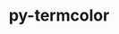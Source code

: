 ---
title: "py-termcolor"
layout: cache
categories: [package, develop]
meta: {"compilers": ["none"], "num_specs": 96, "num_specs_by_stack": {"e4s": 26, "e4s-oneapi": 12, "hep": 6, "ml-darwin-aarch64-mps": 9, "ml-linux-aarch64-cpu": 19, "ml-linux-aarch64-cuda": 19, "ml-linux-x86_64-cpu": 19, "ml-linux-x86_64-cuda": 19, "ml-linux-x86_64-rocm": 18, "root": 96}, "oss": ["sequoia", "ubuntu22.04", "ubuntu24.04"], "platforms": ["darwin", "linux"], "stacks": ["e4s", "e4s-oneapi", "hep", "ml-darwin-aarch64-mps", "ml-linux-aarch64-cpu", "ml-linux-aarch64-cuda", "ml-linux-x86_64-cpu", "ml-linux-x86_64-cuda", "ml-linux-x86_64-rocm", "root"], "targets": ["aarch64", "x86_64_v3"], "versions": ["1.1.0"]}
spec_details: [{"compiler": "none", "hash": "2uzu47s37i4prhvpqvv5allcjexrnsbf", "os": "ubuntu24.04", "platform": "linux", "size": "-", "stacks": ["ml-linux-x86_64-cpu", "ml-linux-x86_64-cuda", "ml-linux-x86_64-rocm", "root"], "target": "x86_64_v3", "variants": ["build_system=python_pip"], "versions": ["1.1.0"]}, {"compiler": "none", "hash": "2ydhqeszzzhnr7v3qxfeuyyacxdy5tdq", "os": "ubuntu24.04", "platform": "linux", "size": "-", "stacks": ["ml-linux-aarch64-cpu", "ml-linux-aarch64-cuda", "root"], "target": "aarch64", "variants": ["build_system=python_pip"], "versions": ["1.1.0"]}, {"compiler": "none", "hash": "3qqijii62zt7h6koz3wgkbom6o3px4zv", "os": "ubuntu22.04", "platform": "linux", "size": "-", "stacks": ["e4s", "root"], "target": "x86_64_v3", "variants": ["build_system=python_pip"], "versions": ["1.1.0"]}, {"compiler": "none", "hash": "43mdu4tfdho46n6izm6doef6vsb3lctl", "os": "ubuntu22.04", "platform": "linux", "size": "-", "stacks": ["e4s", "root"], "target": "x86_64_v3", "variants": ["build_system=python_pip"], "versions": ["1.1.0"]}, {"compiler": "none", "hash": "4dk3ryl5rqh7ydk2f6jzrbvoysjzwzac", "os": "ubuntu24.04", "platform": "linux", "size": "-", "stacks": ["ml-linux-x86_64-cpu", "ml-linux-x86_64-cuda", "ml-linux-x86_64-rocm", "root"], "target": "x86_64_v3", "variants": ["build_system=python_pip"], "versions": ["1.1.0"]}, {"compiler": "none", "hash": "4jhab3lziqqh75x2u77ki7jm6n4icsk7", "os": "ubuntu22.04", "platform": "linux", "size": "-", "stacks": ["e4s", "root"], "target": "x86_64_v3", "variants": ["build_system=python_pip"], "versions": ["1.1.0"]}, {"compiler": "none", "hash": "5aln7ke4iuqrkk63oockgdf2ddzfucds", "os": "ubuntu24.04", "platform": "linux", "size": "-", "stacks": ["ml-linux-x86_64-rocm", "root"], "target": "x86_64_v3", "variants": ["build_system=python_pip"], "versions": ["1.1.0"]}, {"compiler": "none", "hash": "5lqwhel6dnoc6kv7rxcv5hfr5fippp52", "os": "ubuntu24.04", "platform": "linux", "size": "-", "stacks": ["ml-linux-aarch64-cpu", "ml-linux-aarch64-cuda", "root"], "target": "aarch64", "variants": ["build_system=python_pip"], "versions": ["1.1.0"]}, {"compiler": "none", "hash": "5rhb22pjio4wnybnbk7jaqupm6ds7whp", "os": "ubuntu22.04", "platform": "linux", "size": "-", "stacks": ["e4s-oneapi", "root"], "target": "x86_64_v3", "variants": ["build_system=python_pip"], "versions": ["1.1.0"]}, {"compiler": "none", "hash": "63eq4x7vtkl7lwuqbgq3bekyultjsqjj", "os": "ubuntu24.04", "platform": "linux", "size": "-", "stacks": ["ml-linux-aarch64-cpu", "ml-linux-aarch64-cuda", "root"], "target": "aarch64", "variants": ["build_system=python_pip"], "versions": ["1.1.0"]}, {"compiler": "none", "hash": "6dqtdjk562p3eo2vpwp6rw4bbwcsivf5", "os": "ubuntu22.04", "platform": "linux", "size": "-", "stacks": ["e4s", "root"], "target": "x86_64_v3", "variants": ["build_system=python_pip"], "versions": ["1.1.0"]}, {"compiler": "none", "hash": "6smazyto2245gll52npnopuczfob7klj", "os": "ubuntu22.04", "platform": "linux", "size": "-", "stacks": ["e4s-oneapi", "root"], "target": "x86_64_v3", "variants": ["build_system=python_pip"], "versions": ["1.1.0"]}, {"compiler": "none", "hash": "6vldgjna6npa2q4dkiga5p7almcbeadg", "os": "ubuntu24.04", "platform": "linux", "size": "-", "stacks": ["ml-linux-aarch64-cpu", "ml-linux-aarch64-cuda", "root"], "target": "aarch64", "variants": ["build_system=python_pip"], "versions": ["1.1.0"]}, {"compiler": "none", "hash": "74qpzk53nct2wwdal5pyudpr2pvar6to", "os": "ubuntu24.04", "platform": "linux", "size": "-", "stacks": ["ml-linux-x86_64-rocm", "root"], "target": "x86_64_v3", "variants": ["build_system=python_pip"], "versions": ["1.1.0"]}, {"compiler": "none", "hash": "7g644d6q6cbepbmjme3ogijqfj5f4oo5", "os": "ubuntu24.04", "platform": "linux", "size": "-", "stacks": ["ml-linux-aarch64-cpu", "ml-linux-aarch64-cuda", "root"], "target": "aarch64", "variants": ["build_system=python_pip"], "versions": ["1.1.0"]}, {"compiler": "none", "hash": "7odllm37e7cz25gtwzb3hcyfo6slbger", "os": "ubuntu24.04", "platform": "linux", "size": "-", "stacks": ["ml-linux-x86_64-cpu", "ml-linux-x86_64-cuda", "ml-linux-x86_64-rocm", "root"], "target": "x86_64_v3", "variants": ["build_system=python_pip"], "versions": ["1.1.0"]}, {"compiler": "none", "hash": "abzcd2jpvkx5eqnszk7kmqo2erj4a5xc", "os": "ubuntu24.04", "platform": "linux", "size": "-", "stacks": ["ml-linux-x86_64-cpu", "ml-linux-x86_64-cuda", "root"], "target": "x86_64_v3", "variants": ["build_system=python_pip"], "versions": ["1.1.0"]}, {"compiler": "none", "hash": "ann6td7bfg4tbmtt7ltwunu2wvtuyhc2", "os": "ubuntu24.04", "platform": "linux", "size": "-", "stacks": ["ml-linux-x86_64-cpu", "ml-linux-x86_64-cuda", "ml-linux-x86_64-rocm", "root"], "target": "x86_64_v3", "variants": ["build_system=python_pip"], "versions": ["1.1.0"]}, {"compiler": "none", "hash": "aw6imc6vyb6b2o4erbqo3wl3hvt5gltu", "os": "ubuntu22.04", "platform": "linux", "size": "-", "stacks": ["e4s-oneapi", "root"], "target": "x86_64_v3", "variants": ["build_system=python_pip"], "versions": ["1.1.0"]}, {"compiler": "none", "hash": "b3aru5ogmquvvejwtht3d5wzmgc7eghn", "os": "ubuntu24.04", "platform": "linux", "size": "-", "stacks": ["ml-linux-x86_64-cpu", "ml-linux-x86_64-cuda", "ml-linux-x86_64-rocm", "root"], "target": "x86_64_v3", "variants": ["build_system=python_pip"], "versions": ["1.1.0"]}, {"compiler": "none", "hash": "b3hxdhcxuzetrfow52kieizin7c53ski", "os": "ubuntu24.04", "platform": "linux", "size": "-", "stacks": ["ml-linux-x86_64-cpu", "ml-linux-x86_64-cuda", "root"], "target": "x86_64_v3", "variants": ["build_system=python_pip"], "versions": ["1.1.0"]}, {"compiler": "none", "hash": "bjzzzmwfpflov6r6dtqtqdvvqvrwdqpy", "os": "ubuntu24.04", "platform": "linux", "size": "-", "stacks": ["ml-linux-aarch64-cpu", "ml-linux-aarch64-cuda", "root"], "target": "aarch64", "variants": ["build_system=python_pip"], "versions": ["1.1.0"]}, {"compiler": "none", "hash": "bmip7g4qsffoqziry4cnvocitrc3kgzw", "os": "sequoia", "platform": "darwin", "size": "-", "stacks": ["ml-darwin-aarch64-mps", "root"], "target": "aarch64", "variants": ["build_system=python_pip"], "versions": ["1.1.0"]}, {"compiler": "none", "hash": "c5lcmjhcvrmw4xqhvx6uaayj5d7ex6an", "os": "ubuntu24.04", "platform": "linux", "size": "-", "stacks": ["ml-linux-x86_64-cpu", "ml-linux-x86_64-cuda", "ml-linux-x86_64-rocm", "root"], "target": "x86_64_v3", "variants": ["build_system=python_pip"], "versions": ["1.1.0"]}, {"compiler": "none", "hash": "c7hspb4djalz7ox5uqus7jhrkjka2gqy", "os": "ubuntu24.04", "platform": "linux", "size": "-", "stacks": ["ml-linux-aarch64-cpu", "ml-linux-aarch64-cuda", "root"], "target": "aarch64", "variants": ["build_system=python_pip"], "versions": ["1.1.0"]}, {"compiler": "none", "hash": "cguj2yi4ydhhgwdofh42mifkg7vcglmt", "os": "ubuntu22.04", "platform": "linux", "size": "-", "stacks": ["e4s", "root"], "target": "x86_64_v3", "variants": ["build_system=python_pip"], "versions": ["1.1.0"]}, {"compiler": "none", "hash": "clmja5qiarfd4vrw3fkobpselpasxm5v", "os": "ubuntu22.04", "platform": "linux", "size": "-", "stacks": ["hep", "root"], "target": "x86_64_v3", "variants": ["build_system=python_pip"], "versions": ["1.1.0"]}, {"compiler": "none", "hash": "cnc2zqiwgkpptqleeh5gr7ixk5ngq2sa", "os": "ubuntu24.04", "platform": "linux", "size": "-", "stacks": ["ml-linux-x86_64-cpu", "ml-linux-x86_64-cuda", "ml-linux-x86_64-rocm", "root"], "target": "x86_64_v3", "variants": ["build_system=python_pip"], "versions": ["1.1.0"]}, {"compiler": "none", "hash": "conzw2t3a2vvy5rp2yrgenxbuclngfam", "os": "sequoia", "platform": "darwin", "size": "-", "stacks": ["ml-darwin-aarch64-mps", "root"], "target": "aarch64", "variants": ["build_system=python_pip"], "versions": ["1.1.0"]}, {"compiler": "none", "hash": "ct7m4nqgodwanzmk5kvy2jy4ocitiphc", "os": "ubuntu24.04", "platform": "linux", "size": "-", "stacks": ["ml-linux-x86_64-cpu", "ml-linux-x86_64-cuda", "ml-linux-x86_64-rocm", "root"], "target": "x86_64_v3", "variants": ["build_system=python_pip"], "versions": ["1.1.0"]}, {"compiler": "none", "hash": "d7iawj62q2747uvvc2na4bfvxqbxc5xx", "os": "sequoia", "platform": "darwin", "size": "-", "stacks": ["ml-darwin-aarch64-mps", "root"], "target": "aarch64", "variants": ["build_system=python_pip"], "versions": ["1.1.0"]}, {"compiler": "none", "hash": "dbd74do2oxlgkwebricgs5ohg4c2zfms", "os": "ubuntu22.04", "platform": "linux", "size": "-", "stacks": ["e4s-oneapi", "root"], "target": "x86_64_v3", "variants": ["build_system=python_pip"], "versions": ["1.1.0"]}, {"compiler": "none", "hash": "dcplg4rz6pf77avdjvjmhlflaula67js", "os": "ubuntu22.04", "platform": "linux", "size": "-", "stacks": ["hep", "root"], "target": "x86_64_v3", "variants": ["build_system=python_pip"], "versions": ["1.1.0"]}, {"compiler": "none", "hash": "e2rbaalxqdoeavaoh6hsgohn7rfupyuz", "os": "ubuntu24.04", "platform": "linux", "size": "-", "stacks": ["ml-linux-aarch64-cpu", "ml-linux-aarch64-cuda", "root"], "target": "aarch64", "variants": ["build_system=python_pip"], "versions": ["1.1.0"]}, {"compiler": "none", "hash": "eknyjq4mx5kqxfp7z7kdkavqghcjuxbo", "os": "ubuntu22.04", "platform": "linux", "size": "-", "stacks": ["hep", "root"], "target": "x86_64_v3", "variants": ["build_system=python_pip"], "versions": ["1.1.0"]}, {"compiler": "none", "hash": "etqwtcqdl56jmc4swmrjr5qn7ktw5r3o", "os": "ubuntu24.04", "platform": "linux", "size": "-", "stacks": ["ml-linux-x86_64-rocm", "root"], "target": "x86_64_v3", "variants": ["build_system=python_pip"], "versions": ["1.1.0"]}, {"compiler": "none", "hash": "fd57noa6sy3oamle5hrlrspnkd3ccspr", "os": "ubuntu24.04", "platform": "linux", "size": "-", "stacks": ["ml-linux-aarch64-cpu", "ml-linux-aarch64-cuda", "root"], "target": "aarch64", "variants": ["build_system=python_pip"], "versions": ["1.1.0"]}, {"compiler": "none", "hash": "fhyvwi6iohb7ve3bna66z46o5c27naeq", "os": "ubuntu22.04", "platform": "linux", "size": "-", "stacks": ["e4s", "root"], "target": "x86_64_v3", "variants": ["build_system=python_pip"], "versions": ["1.1.0"]}, {"compiler": "none", "hash": "fty5katnxsia2py5hss6yhspocomwb4e", "os": "ubuntu22.04", "platform": "linux", "size": "-", "stacks": ["e4s", "root"], "target": "x86_64_v3", "variants": ["build_system=python_pip"], "versions": ["1.1.0"]}, {"compiler": "none", "hash": "g3myofizxdtohmjjrrxept66o36hk2ub", "os": "sequoia", "platform": "darwin", "size": "-", "stacks": ["ml-darwin-aarch64-mps", "root"], "target": "aarch64", "variants": ["build_system=python_pip"], "versions": ["1.1.0"]}, {"compiler": "none", "hash": "gag4qbf3em6rjmyl7qnegud526ob3orr", "os": "ubuntu24.04", "platform": "linux", "size": "-", "stacks": ["ml-linux-aarch64-cpu", "ml-linux-aarch64-cuda", "root"], "target": "aarch64", "variants": ["build_system=python_pip"], "versions": ["1.1.0"]}, {"compiler": "none", "hash": "gqnc6xnsufnsops3bsrymk33lkry3yhq", "os": "ubuntu24.04", "platform": "linux", "size": "-", "stacks": ["ml-linux-aarch64-cpu", "ml-linux-aarch64-cuda", "root"], "target": "aarch64", "variants": ["build_system=python_pip"], "versions": ["1.1.0"]}, {"compiler": "none", "hash": "hbup23qvdlwlgkyqwbfhdu6rw662fdko", "os": "ubuntu22.04", "platform": "linux", "size": "-", "stacks": ["e4s", "root"], "target": "x86_64_v3", "variants": ["build_system=python_pip"], "versions": ["1.1.0"]}, {"compiler": "none", "hash": "hc3waqufj2po4zftuodvjhkqjyzcocuv", "os": "ubuntu24.04", "platform": "linux", "size": "-", "stacks": ["ml-linux-x86_64-cpu", "ml-linux-x86_64-cuda", "root"], "target": "x86_64_v3", "variants": ["build_system=python_pip"], "versions": ["1.1.0"]}, {"compiler": "none", "hash": "ho7rktzvsrisxf6kus6rtocu2qrwfeql", "os": "ubuntu22.04", "platform": "linux", "size": "-", "stacks": ["e4s", "root"], "target": "x86_64_v3", "variants": ["build_system=python_pip"], "versions": ["1.1.0"]}, {"compiler": "none", "hash": "hon6zvkh6hlqtg7q6w7x3evslxunre5q", "os": "ubuntu22.04", "platform": "linux", "size": "-", "stacks": ["e4s-oneapi", "root"], "target": "x86_64_v3", "variants": ["build_system=python_pip"], "versions": ["1.1.0"]}, {"compiler": "none", "hash": "hp5rgwiavulelqikeue6wbk76u2qgecv", "os": "ubuntu24.04", "platform": "linux", "size": "-", "stacks": ["ml-linux-x86_64-cpu", "ml-linux-x86_64-cuda", "ml-linux-x86_64-rocm", "root"], "target": "x86_64_v3", "variants": ["build_system=python_pip"], "versions": ["1.1.0"]}, {"compiler": "none", "hash": "ie7ki7ukirondmh3p3ttj5mxvkduihmk", "os": "ubuntu24.04", "platform": "linux", "size": "-", "stacks": ["ml-linux-x86_64-cpu", "ml-linux-x86_64-cuda", "ml-linux-x86_64-rocm", "root"], "target": "x86_64_v3", "variants": ["build_system=python_pip"], "versions": ["1.1.0"]}, {"compiler": "none", "hash": "igwswupkpepy7snsyhdla4uwugrxr7oc", "os": "ubuntu22.04", "platform": "linux", "size": "-", "stacks": ["e4s-oneapi", "root"], "target": "x86_64_v3", "variants": ["build_system=python_pip"], "versions": ["1.1.0"]}, {"compiler": "none", "hash": "irnl7uvltyl5bjd27nrmx6npewckgl7z", "os": "ubuntu22.04", "platform": "linux", "size": "-", "stacks": ["e4s", "root"], "target": "x86_64_v3", "variants": ["build_system=python_pip"], "versions": ["1.1.0"]}, {"compiler": "none", "hash": "jxdx376pz6rylez3mkfw55wpznrr3qsv", "os": "ubuntu22.04", "platform": "linux", "size": "-", "stacks": ["e4s", "root"], "target": "x86_64_v3", "variants": ["build_system=python_pip"], "versions": ["1.1.0"]}, {"compiler": "none", "hash": "k35d6asbpnbxzei6ljyekus3vhhoq6ne", "os": "ubuntu24.04", "platform": "linux", "size": "-", "stacks": ["ml-linux-aarch64-cpu", "ml-linux-aarch64-cuda", "root"], "target": "aarch64", "variants": ["build_system=python_pip"], "versions": ["1.1.0"]}, {"compiler": "none", "hash": "kbpi45sfz6o6st5mnbmjy27wukbtazvp", "os": "sequoia", "platform": "darwin", "size": "-", "stacks": ["ml-darwin-aarch64-mps", "root"], "target": "aarch64", "variants": ["build_system=python_pip"], "versions": ["1.1.0"]}, {"compiler": "none", "hash": "lavvygoyhibvteqoaqnvaecgpdwubbm5", "os": "ubuntu22.04", "platform": "linux", "size": "-", "stacks": ["e4s", "root"], "target": "x86_64_v3", "variants": ["build_system=python_pip"], "versions": ["1.1.0"]}, {"compiler": "none", "hash": "lgonqryukaeimbqsabwt5nufjxzf2fh2", "os": "ubuntu22.04", "platform": "linux", "size": "-", "stacks": ["e4s", "root"], "target": "x86_64_v3", "variants": ["build_system=python_pip"], "versions": ["1.1.0"]}, {"compiler": "none", "hash": "ltdq56g6cupvkki3iidkhaalte7sm6vf", "os": "ubuntu22.04", "platform": "linux", "size": "-", "stacks": ["e4s", "root"], "target": "x86_64_v3", "variants": ["build_system=python_pip"], "versions": ["1.1.0"]}, {"compiler": "none", "hash": "m2tyigquayl6ujvsbh3sgsi643fae3ib", "os": "ubuntu22.04", "platform": "linux", "size": "-", "stacks": ["e4s-oneapi", "root"], "target": "x86_64_v3", "variants": ["build_system=python_pip"], "versions": ["1.1.0"]}, {"compiler": "none", "hash": "m37wiiceklmqbdnv6v7ululil7uao3pq", "os": "ubuntu22.04", "platform": "linux", "size": "-", "stacks": ["e4s", "root"], "target": "x86_64_v3", "variants": ["build_system=python_pip"], "versions": ["1.1.0"]}, {"compiler": "none", "hash": "mb2h3yuutr7c3vsltvg3onwnljqovly3", "os": "ubuntu22.04", "platform": "linux", "size": "-", "stacks": ["e4s-oneapi", "root"], "target": "x86_64_v3", "variants": ["build_system=python_pip"], "versions": ["1.1.0"]}, {"compiler": "none", "hash": "mcwlej7rnnwj7e5dqbpd5o4dcwjall55", "os": "ubuntu24.04", "platform": "linux", "size": "-", "stacks": ["ml-linux-x86_64-rocm", "root"], "target": "x86_64_v3", "variants": ["build_system=python_pip"], "versions": ["1.1.0"]}, {"compiler": "none", "hash": "neqb52kuqslzrdstp3nht6hhl5a7tyd3", "os": "ubuntu24.04", "platform": "linux", "size": "-", "stacks": ["ml-linux-aarch64-cpu", "ml-linux-aarch64-cuda", "root"], "target": "aarch64", "variants": ["build_system=python_pip"], "versions": ["1.1.0"]}, {"compiler": "none", "hash": "noyirwy7rro3yrm3n7hm2wyaazzdsgwa", "os": "ubuntu24.04", "platform": "linux", "size": "-", "stacks": ["ml-linux-aarch64-cpu", "ml-linux-aarch64-cuda", "root"], "target": "aarch64", "variants": ["build_system=python_pip"], "versions": ["1.1.0"]}, {"compiler": "none", "hash": "nun32fiw37r5hrmzt74ikhkwsl2saqmp", "os": "ubuntu22.04", "platform": "linux", "size": "-", "stacks": ["e4s", "root"], "target": "x86_64_v3", "variants": ["build_system=python_pip"], "versions": ["1.1.0"]}, {"compiler": "none", "hash": "oanzehknhennhony53tkjl24trgikspg", "os": "ubuntu22.04", "platform": "linux", "size": "-", "stacks": ["e4s", "root"], "target": "x86_64_v3", "variants": ["build_system=python_pip"], "versions": ["1.1.0"]}, {"compiler": "none", "hash": "ofge5sbonbl77sg7ucsfw3velto63gio", "os": "ubuntu22.04", "platform": "linux", "size": "-", "stacks": ["e4s", "root"], "target": "x86_64_v3", "variants": ["build_system=python_pip"], "versions": ["1.1.0"]}, {"compiler": "none", "hash": "ol5n6mejcvwdv27nplivq5qngugpqs5o", "os": "ubuntu24.04", "platform": "linux", "size": "-", "stacks": ["ml-linux-aarch64-cpu", "ml-linux-aarch64-cuda", "root"], "target": "aarch64", "variants": ["build_system=python_pip"], "versions": ["1.1.0"]}, {"compiler": "none", "hash": "otqnmspco55plxhhg3yxchzfgwv5i2gw", "os": "ubuntu22.04", "platform": "linux", "size": "-", "stacks": ["e4s", "root"], "target": "x86_64_v3", "variants": ["build_system=python_pip"], "versions": ["1.1.0"]}, {"compiler": "none", "hash": "ox6xmlnsfjz2q4ao76gk567pfjiifete", "os": "ubuntu24.04", "platform": "linux", "size": "-", "stacks": ["ml-linux-aarch64-cpu", "ml-linux-aarch64-cuda", "root"], "target": "aarch64", "variants": ["build_system=python_pip"], "versions": ["1.1.0"]}, {"compiler": "none", "hash": "pgbytxn6vu3gvt2enzd43yq23zidcm6k", "os": "ubuntu22.04", "platform": "linux", "size": "-", "stacks": ["hep", "root"], "target": "x86_64_v3", "variants": ["build_system=python_pip"], "versions": ["1.1.0"]}, {"compiler": "none", "hash": "pkavfagfv4r5r35nyy5rmicxods44anx", "os": "ubuntu22.04", "platform": "linux", "size": "-", "stacks": ["e4s-oneapi", "root"], "target": "x86_64_v3", "variants": ["build_system=python_pip"], "versions": ["1.1.0"]}, {"compiler": "none", "hash": "pndyptb6l45ssdrscnslr573txrpxqwm", "os": "ubuntu22.04", "platform": "linux", "size": "-", "stacks": ["e4s-oneapi", "root"], "target": "x86_64_v3", "variants": ["build_system=python_pip"], "versions": ["1.1.0"]}, {"compiler": "none", "hash": "px4megshbd6qmomrtcharvty4ccgtwoh", "os": "ubuntu24.04", "platform": "linux", "size": "-", "stacks": ["ml-linux-x86_64-cpu", "ml-linux-x86_64-cuda", "ml-linux-x86_64-rocm", "root"], "target": "x86_64_v3", "variants": ["build_system=python_pip"], "versions": ["1.1.0"]}, {"compiler": "none", "hash": "q2gjkqroif37qev4rtkr5pkdwnailmqg", "os": "ubuntu22.04", "platform": "linux", "size": "-", "stacks": ["e4s-oneapi", "root"], "target": "x86_64_v3", "variants": ["build_system=python_pip"], "versions": ["1.1.0"]}, {"compiler": "none", "hash": "q4uxzpz5wzpenxua2dcxkkvvkayneu6y", "os": "ubuntu22.04", "platform": "linux", "size": "-", "stacks": ["e4s", "root"], "target": "x86_64_v3", "variants": ["build_system=python_pip"], "versions": ["1.1.0"]}, {"compiler": "none", "hash": "qgoao7iyuf4kxrtpn4wxwj54zpezhsfv", "os": "ubuntu22.04", "platform": "linux", "size": "-", "stacks": ["e4s", "root"], "target": "x86_64_v3", "variants": ["build_system=python_pip"], "versions": ["1.1.0"]}, {"compiler": "none", "hash": "rim6quygbyls7bsc37bmaozvcgxvrcgz", "os": "ubuntu22.04", "platform": "linux", "size": "-", "stacks": ["e4s-oneapi", "root"], "target": "x86_64_v3", "variants": ["build_system=python_pip"], "versions": ["1.1.0"]}, {"compiler": "none", "hash": "rskbdgw4lhsrvlxixzweahjwosqa2j6e", "os": "ubuntu22.04", "platform": "linux", "size": "-", "stacks": ["e4s", "root"], "target": "x86_64_v3", "variants": ["build_system=python_pip"], "versions": ["1.1.0"]}, {"compiler": "none", "hash": "ry5vsf2abumrlpsgmzlcflwlgl5d7ben", "os": "ubuntu22.04", "platform": "linux", "size": "-", "stacks": ["hep", "root"], "target": "x86_64_v3", "variants": ["build_system=python_pip"], "versions": ["1.1.0"]}, {"compiler": "none", "hash": "sihgogu7gocmcpp5iw4zwuc5nibfb4ko", "os": "ubuntu24.04", "platform": "linux", "size": "-", "stacks": ["ml-linux-x86_64-rocm", "root"], "target": "x86_64_v3", "variants": ["build_system=python_pip"], "versions": ["1.1.0"]}, {"compiler": "none", "hash": "uartjwikb6qx6vf64bvufrbzqvniksy6", "os": "ubuntu22.04", "platform": "linux", "size": "-", "stacks": ["hep", "root"], "target": "x86_64_v3", "variants": ["build_system=python_pip"], "versions": ["1.1.0"]}, {"compiler": "none", "hash": "umbgyl3jyy3n4ax7ap3q6eypr7z7dpne", "os": "ubuntu22.04", "platform": "linux", "size": "-", "stacks": ["e4s", "root"], "target": "x86_64_v3", "variants": ["build_system=python_pip"], "versions": ["1.1.0"]}, {"compiler": "none", "hash": "uru7fikgbqnzoikckcbfghla373y6fyt", "os": "sequoia", "platform": "darwin", "size": "-", "stacks": ["ml-darwin-aarch64-mps", "root"], "target": "aarch64", "variants": ["build_system=python_pip"], "versions": ["1.1.0"]}, {"compiler": "none", "hash": "uz35lj5gbvb2s2gkbmu7viqgu66axxko", "os": "ubuntu24.04", "platform": "linux", "size": "-", "stacks": ["ml-linux-x86_64-cpu", "ml-linux-x86_64-cuda", "ml-linux-x86_64-rocm", "root"], "target": "x86_64_v3", "variants": ["build_system=python_pip"], "versions": ["1.1.0"]}, {"compiler": "none", "hash": "v27p4xbkachyfdizgk2rohnwxzzgki2q", "os": "ubuntu22.04", "platform": "linux", "size": "-", "stacks": ["e4s", "root"], "target": "x86_64_v3", "variants": ["build_system=python_pip"], "versions": ["1.1.0"]}, {"compiler": "none", "hash": "vahh53zs6cisfq2vsabtheqtbu4sxppw", "os": "ubuntu24.04", "platform": "linux", "size": "-", "stacks": ["ml-linux-aarch64-cpu", "ml-linux-aarch64-cuda", "root"], "target": "aarch64", "variants": ["build_system=python_pip"], "versions": ["1.1.0"]}, {"compiler": "none", "hash": "wmil7pz6vd57n3fmxhqsevnfy353vota", "os": "sequoia", "platform": "darwin", "size": "-", "stacks": ["ml-darwin-aarch64-mps", "root"], "target": "aarch64", "variants": ["build_system=python_pip"], "versions": ["1.1.0"]}, {"compiler": "none", "hash": "xbzvrabwpl7xihz676jqlb4pedkqnsdf", "os": "ubuntu22.04", "platform": "linux", "size": "-", "stacks": ["e4s", "root"], "target": "x86_64_v3", "variants": ["build_system=python_pip"], "versions": ["1.1.0"]}, {"compiler": "none", "hash": "xdqkydu2ulosaj53u56h6h4yl3eojpo6", "os": "sequoia", "platform": "darwin", "size": "-", "stacks": ["ml-darwin-aarch64-mps", "root"], "target": "aarch64", "variants": ["build_system=python_pip"], "versions": ["1.1.0"]}, {"compiler": "none", "hash": "xeta247ixginrj4szoxq7tpgddwsrtks", "os": "ubuntu24.04", "platform": "linux", "size": "-", "stacks": ["ml-linux-aarch64-cpu", "ml-linux-aarch64-cuda", "root"], "target": "aarch64", "variants": ["build_system=python_pip"], "versions": ["1.1.0"]}, {"compiler": "none", "hash": "xqlcy4mtbastytkpu4rl6siazwemnvoj", "os": "ubuntu24.04", "platform": "linux", "size": "-", "stacks": ["ml-linux-x86_64-cpu", "ml-linux-x86_64-cuda", "root"], "target": "x86_64_v3", "variants": ["build_system=python_pip"], "versions": ["1.1.0"]}, {"compiler": "none", "hash": "yqvak7uc6jm2a4lorqwhksmu7vsxu2w2", "os": "ubuntu24.04", "platform": "linux", "size": "-", "stacks": ["ml-linux-x86_64-cpu", "ml-linux-x86_64-cuda", "ml-linux-x86_64-rocm", "root"], "target": "x86_64_v3", "variants": ["build_system=python_pip"], "versions": ["1.1.0"]}, {"compiler": "none", "hash": "z4i4cki4mrfsigjsm7jgjnb5jaimtfw3", "os": "ubuntu24.04", "platform": "linux", "size": "-", "stacks": ["ml-linux-x86_64-cpu", "ml-linux-x86_64-cuda", "root"], "target": "x86_64_v3", "variants": ["build_system=python_pip"], "versions": ["1.1.0"]}, {"compiler": "none", "hash": "z6ov2nszro7asdwffxpr4o7lz5yfkoew", "os": "ubuntu24.04", "platform": "linux", "size": "-", "stacks": ["ml-linux-x86_64-cpu", "ml-linux-x86_64-cuda", "root"], "target": "x86_64_v3", "variants": ["build_system=python_pip"], "versions": ["1.1.0"]}, {"compiler": "none", "hash": "zbqsqaxpzy5fcmkgwjlvfyowlz4bl7fv", "os": "ubuntu22.04", "platform": "linux", "size": "-", "stacks": ["e4s", "root"], "target": "x86_64_v3", "variants": ["build_system=python_pip"], "versions": ["1.1.0"]}, {"compiler": "none", "hash": "zegpoekreh34rtc5nbhzntcallwyuvpo", "os": "sequoia", "platform": "darwin", "size": "-", "stacks": ["ml-darwin-aarch64-mps", "root"], "target": "aarch64", "variants": ["build_system=python_pip"], "versions": ["1.1.0"]}, {"compiler": "none", "hash": "zuw5b776voipfkkkkw2ai2mu275eynas", "os": "ubuntu24.04", "platform": "linux", "size": "-", "stacks": ["ml-linux-aarch64-cpu", "ml-linux-aarch64-cuda", "root"], "target": "aarch64", "variants": ["build_system=python_pip"], "versions": ["1.1.0"]}]
---